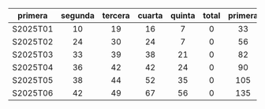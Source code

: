 |  primera  |  segunda  |  tercera  |  cuarta  |  quinta  |  total  |  primera  |
|:---------:|:---------:|:---------:|:--------:|:--------:|:-------:|:---------:|
| S2025T01  |    10     |    19     |    16    |    7     |    0    |    33     |
| S2025T02  |    24     |    30     |    24    |    7     |    0    |    56     |
| S2025T03  |    33     |    39     |    38    |    21    |    0    |    82     |
| S2025T04  |    36     |    42     |    42    |    24    |    0    |    90     |
| S2025T05  |    38     |    44     |    52    |    35    |    0    |    105    |
| S2025T06  |    42     |    49     |    67    |    56    |    0    |    135    |